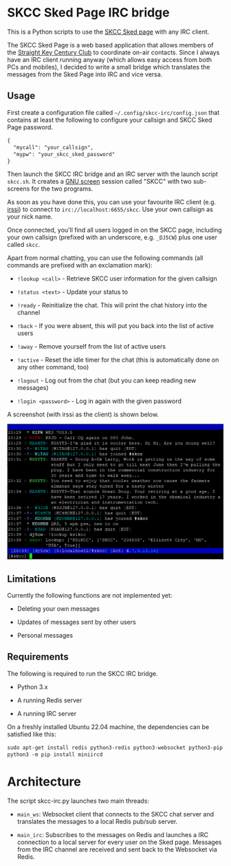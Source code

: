 # SKCC Sked Page IRC bridge

This is a Python scripts to use the [SKCC Sked page](https://sked.skccgroup.com/) 
with any IRC client.

The SKCC Sked Page is a web based application that allows members of the [Straight Key Century
Club](https://www.skccgroup.com/) to coordinate on-air contacts. Since I always
have an IRC client running anyway (which allows easy access from both PCs and
mobiles), I decided to write a small bridge which translates the messages from
the Sked Page into IRC and vice versa.

## Usage

First create a configuration file called `~/.config/skcc-irc/config.json` that
contains at least the following to configure your callsign and
SKCC Sked Page password.

```
{
  "mycall": "your_callsign",
  "mypw": "your_skcc_sked_password"
}
``` 

Then launch the SKCC IRC bridge and an IRC server with the
launch script `skcc.sh`. It creates a [GNU screen](https://www.gnu.org/software/screen/)
session called "SKCC" with two sub-screens for the two programs.

As soon as you have done this, you can use your favourite IRC client (e.g.
[irssi](https://irssi.org/)) to connect to `irc://localhost:6655/skcc`. Use
your own callsign as your nick name.

Once connected, you'll find all users logged in on the SKCC page, including your own
callsign (prefixed with an underscore, e.g. `_DJ5CW`) plus one user called
`skcc`.

Apart from normal chatting, you can use the following commands (all commands
are prefixed with an exclamation mark):

* `!lookup <call>` - Retrieve SKCC user information for the given callsign

* `!status <text>` - Update your status to <text>

* `!ready` - Reinitialize the chat. This will print the chat history into the channel

* `!back` - If you were absent, this will put you back into the list of active users

* `!away` - Remove yourself from the list of active users

* `!active` - Reset the idle timer for the chat (this is automatically done on any other command, too)

* `!logout` - Log out from the chat (but you can keep reading new messages)

* `!login <password>` - Log in again with the given password

A screenshot (with irssi as the client) is shown below.

![SKCC IRC Screenshot](doc/skcc-irc.png)

## Limitations

Currently the following functions are not implemented yet:

- Deleting your own messages

- Updates of messages sent by other users

- Personal messages


## Requirements

The following is required to run the SKCC IRC bridge.

* Python 3.x

* A running Redis server 

* A running IRC server 

On a freshly installed Ubuntu 22.04 machine, the dependencies can be satisfied like this:

```
sudo apt-get install redis python3-redis python3-websocket python3-pip
python3 -m pip install miniircd
``` 

# Architecture

The script skcc-irc.py launches two main threads:

* `main_ws`: Websocket client that connects to the SKCC chat server
  and translates the messages to a local Redis pub/sub server.

* `main_irc`: Subscribes to the messages on Redis and launches a 
  IRC connection to a local server for every user on the Sked page. Messages
  from the IRC channel are received and sent back to the Websocket via Redis.


